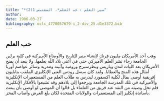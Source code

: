 ```yaml
---
title: "*سير العلم : حب العلم*. المقتبس 1(2)"
author: 
date: 1906-03-27
bibliography: oclc_4770057679-i_2-div_25.d1e3372.bib
---
```




##  حب العلم 


 وهب  أحد  الأمريكان مليون فرنك لإنشاء منبر للتاريخ والأوضاع الأميركية في كلية برلين الجامعة رجاء نشر العلم الأميركي حتى في أغنى بلاد الله بعلمها. ولا يبعد أن يمنح الأمريكان بعد كليات لندن وباريس وبطرسبرج ورومية وآثينة ومدريد وسائر عواصم أوربا أمثال هذه المنح والعطايا. ولقد كان سسل رودس الغني الإنكليزي الملقب بنابليون إفريقية أوصى بمال لكلية اكسفورد ليدرس به طلاب العلم من المستعمرات الإنكليزية والأميركية في تلك المدرسة الجامعة ويرجعوا إلى بلادهم وقد تشبعوا بالأفكار الإنكليزية فلم تخل وصيته من النقد عند فريق من العلماء بل قالوا أن الموصي لو أوصى بأن يبعث بأساتذة إنكليز إلى المستعمرات والولايات المتحدة لكان بلغ الغرض وأصاب المحز. 

